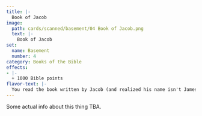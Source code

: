 ```yaml
---
title: |-
  Book of Jacob
image: 
  path: cards/scanned/basement/04 Book of Jacob.png
  text: |-
    Book of Jacob
set:
  name: Basement
  number: 4
category: Books of the Bible
effects: 
- |-
  + 1000 Bible points
flavor-text: |-
  You read the book written by Jacob (and realized his name isn't James).
---
```

Some actual info about this thing TBA.
